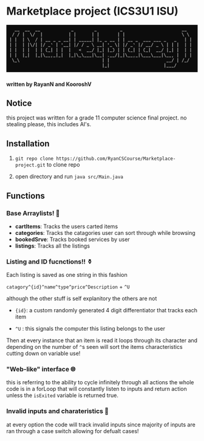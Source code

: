 # Marketplace project (ICS3U1 ISU)
![logo](assets/logo.png)
#### written by RayanN and KooroshV


## Notice
this project was written for a grade 11 computer science final project. no stealing please, this includes AI's.

## Installation
1. `git repo clone https://github.com/RyanCSCourse/Marketplace-project.git` to clone repo

2. open directory and run `java src/Main.java`

## Functions
### Base Arraylists! 📃
- **cartItems**: Tracks the users carted items
- **categories**: Tracks the catagories user can sort through while browsing
- **bookedSrve**: Tracks booked services by user
- **listings**: Tracks all the listings
### Listing and ID fucnctions!! ⚱️
Each listing is saved as one string in this 
fashion

`catagory^{id}^name^type^price^Description` + `^U`

although the other stuff is self explanitory the others are not
- `{id}`: a custom randomly generated 4 digit differentiator that tracks each item

- `^U` : this signals the computer this listing belongs to the user

Then at every instance that an item is read it loops through its character and depending on the number of `^`s seen will sort the items characteristics cutting down on variable use!

### "Web-like" interface 🌐
this is referring to the ability to cycle infinitely through all actions
the whole code is in a forLoop that will constantly listen to inputs and return action unless the `isExited` variable is returned true.

### Invalid inputs and charateristics 👏
at every option the code will track invalid inputs since majority of inputs are ran through a case switch allowing for defualt cases!
